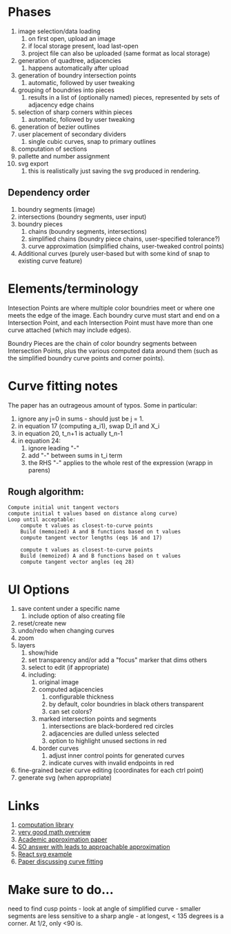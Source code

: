 # Phases

1. image selection/data loading
    1. on first open, upload an image
    1. if local storage present, load last-open
    1. project file can also be uploaded (same format as local storage)
1. generation of quadtree, adjacencies
    1. happens automatically after upload
1. generation of boundry intersection points
    1. automatic, followed by user tweaking
1. grouping of boundries into pieces
    1. results in a list of (optionally named) pieces, represented by
    sets of adjacency edge chains
1. selection of sharp corners within pieces
    1. automatic, followed by user tweaking
1. generation of bezier outlines
1. user placement of secondary dividers
    1. single cubic curves, snap to primary outlines
1. computation of sections
1. pallette and number assignment
1. svg export
    1. this is realistically just saving the svg produced in rendering.

## Dependency order

1. boundry segments (image)
1. intersections (boundry segments, user input)
1. boundry pieces
    1. chains (boundry segments, intersections)
    1. simplified chains (boundry piece chains, user-specified tolerance?)
    1. curve approximation (simplified chains, user-tweaked control points)
1. Additional curves (purely user-based but with some kind of snap to existing curve feature)

# Elements/terminology

Intesection Points are where multiple color boundries meet or where one meets
the edge of the image. Each boundry curve must start and end on a Intersection
Point, and each Intersection Point must have more than one curve attached (which
may include edges).

Boundry Pieces are the chain of color boundry segments between Intersection
Points, plus the various computed data around them (such as the simplified
boundry curve points and corner points).

# Curve fitting notes

The paper has an outrageous amount of typos. Some in particular:
1. ignore any j=0 in sums - should just be j = 1.
1. in equation 17 (computing a_i1), swap D_i1 and X_i
1. in equation 20, t_n+1 is actually t_n-1
1. in equation 24:
    1. ignore leading "-"
    1. add "-" between sums in t_i term
    1. the RHS "-" applies to the whole rest of the expression (wrapp in parens)

## Rough algorithm:

```
Compute initial unit tangent vectors
compute initial t values based on distance along curve)
Loop until acceptable:
    compute t values as closest-to-curve points
    Build (memoized) A and B functions based on t values
    compute tangent vector lengths (eqs 16 and 17)

    compute t values as closest-to-curve points
    Build (memoized) A and B functions based on t values
    compute tangent vector angles (eq 28)
```

# UI Options

1. save content under a specific name
    1. include option of also creating file
1. reset/create new
1. undo/redo when changing curves
1. zoom
1. layers
    1. show/hide
    1. set transparency and/or add a "focus" marker that dims others
    1. select to edit (if appropriate)
    1. including:
        1. original image
        1. computed adjacencies
            1. configurable thickness
            1. by default, color boundries in black others transparent
            1. can set colors?
        1. marked intersection points and segments
            1. intersections are black-bordered red circles
            1. adjacencies are dulled unless selected
            1. option to highlight unused sections in red
        1. border curves
            1. adjust inner control points for generated curves
            1. indicate curves with invalid endpoints in red
1. fine-grained bezier curve editing (coordinates for each ctrl point)
1. generate svg (when appropriate)

# Links

1. [computation library](https://pomax.github.io/bezierjs/)
1. [very good math overview](https://pomax.github.io/bezierinfo/)
1. [Academic approximation paper](http://citeseerx.ist.psu.edu/viewdoc/download?doi=10.1.1.96.5193&rep=rep1&type=pdf)
1. [SO answer with leads to approachable approximation](https://stackoverflow.com/questions/14319288/bezier-curve-approximation-for-large-amount-of-points)
1. [React svg example](https://www.joshwcomeau.com/posts/dynamic-bezier-curves)
1. [Paper discussing curve fitting](http://citeseerx.ist.psu.edu/viewdoc/download?doi=10.1.1.96.5193&rep=rep1&type=pdf)

# Make sure to do...
need to find cusp points
    - look at angle of simplified curve
    - smaller segments are less sensitive to a sharp angle
    - at longest, < 135 degrees is a corner. At 1/2, only <90 is.
